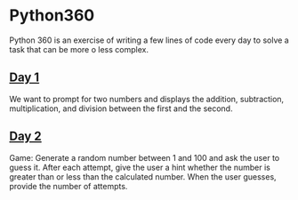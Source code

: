 # Python360

Python 360 is an exercise of writing a few lines of code every day to solve a task that can be more o less complex.

## [Day 1](https://github.com/anaemcaro/Python360/blob/main/Day1.ipynb)

We want to prompt for two numbers and displays the addition, subtraction, multiplication, and division between the first and the second.

## [Day 2](https://github.com/anaemcaro/Python360/blob/main/Day2.ipynb)

Game: Generate a random number between 1 and 100 and ask the user to guess it. After each attempt, give the user a hint whether the number is greater than or less than the calculated number. When the user guesses, provide the number of attempts.
